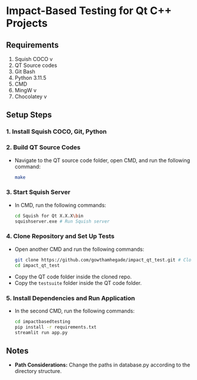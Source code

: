 # Impact-Based Testing for Qt C++ Projects

## Requirements

1. Squish COCO v
2. QT Source codes
3. Git Bash
4. Python 3.11.5
5. CMD
6. MingW v
7. Chocolatey v

## Setup Steps

### 1. Install Squish COCO, Git, Python
### 2. Build QT Source Codes
   - Navigate to the QT source code folder, open CMD, and run the following command:
     ```bash
     make
     ```

### 3. Start Squish Server
   - In CMD, run the following commands:
     ```bash
     cd Squish for Qt X.X.X\bin 
     squishserver.exe # Run Squish server
     ```

### 4. Clone Repository and Set Up Tests
   - Open another CMD and run the following commands:
     ```bash
     git clone https://github.com/gowthamhegade/impact_qt_test.git # Clone impact_qt_test repo
     cd impact_qt_test
     ```
   - Copy the QT code folder inside the cloned repo.
   - Copy the `testsuite` folder inside the QT code folder.

### 5. Install Dependencies and Run Application
   - In the second CMD, run the following commands:
     ```bash
     cd impactbasedtesting
     pip install -r requirements.txt
     streamlit run app.py
     ```

## Notes

- **Path Considerations:** Change the paths in database.py according to the directory structure.

